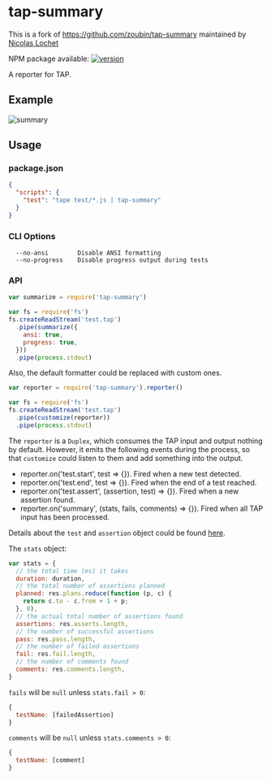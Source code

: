 # tap-summary


This is a fork of https://github.com/zoubin/tap-summary maintained by [Nicolas Lochet](https://github.com/nicocube)

NPM package available: [![version](https://img.shields.io/npm/v/@freecube/tap-summary)](https://www.npmjs.com/package/@freecube/tap-summary)

A reporter for TAP.

## Example

![summary](example/clip.gif)

## Usage

### package.json
```json
{
  "scripts": {
    "test": "tape test/*.js | tap-summary"
  }
}
```

### CLI Options

```
  --no-ansi        Disable ANSI formatting
  --no-progress    Disable progress output during tests
```

### API

```js
var summarize = require('tap-summary')

var fs = require('fs')
fs.createReadStream('test.tap')
  .pipe(summarize({
    ansi: true,
    progress: true,
  }))
  .pipe(process.stdout)

```

Also, the default formatter could be replaced with custom ones.

```js
var reporter = require('tap-summary').reporter()

var fs = require('fs')
fs.createReadStream('test.tap')
  .pipe(customize(reporter))
  .pipe(process.stdout)

```

The `reporter` is a `Duplex`,
which consumes the TAP input and output nothing by default.
However, it emits the following events during the process,
so that `customize` could listen to them and add something into the output.

* reporter.on('test.start', test => {}).
  Fired when a new test detected.
* reporter.on('test.end', test => {}).
  Fired when the end of a test reached.
* reporter.on('test.assert', (assertion, test) => {}).
  Fired when a new assertion found.
* reporter.on('summary', (stats, fails, comments) => {}). 
  Fired when all TAP input has been processed.

Details about the `test` and `assertion` object could be found [here][tap-out].

The `stats` object:
```js
var stats = {
  // the total time (ms) it takes
  duration: duration,
  // the total number of assertions planned
  planned: res.plans.reduce(function (p, c) {
    return c.to - c.from + 1 + p;
  }, 0),
  // the actual total number of assertions found
  assertions: res.asserts.length,
  // the number of successful assertions
  pass: res.pass.length,
  // the number of failed assertions
  fail: res.fail.length,
  // the number of comments found
  comments: res.comments.length,
}

```

`fails` will be `null` unless `stats.fail > 0`:
```js
{ 
  testName: [failedAssertion]
}

```

`comments` will be `null` unless `stats.comments > 0`:
```js
{ 
  testName: [comment]
}

```

[tap-out]: https://github.com/scottcorgan/tap-out
